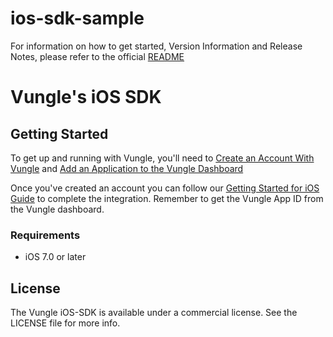 # ios-sdk-sample
For information on how to get started, Version Information and Release Notes, please refer to the official [README](https://github.com/Vungle/iOS-SDK/blob/master/README.md)

# Vungle's iOS SDK

## Getting Started
To get up and running with Vungle, you'll need to [Create an Account With Vungle](https://v.vungle.com/dashboard) and [Add an Application to the Vungle Dashboard](https://support.vungle.com/hc/en-us/articles/210468678)

Once you've created an account you can follow our [Getting Started for iOS Guide](https://support.vungle.com/hc/en-us/articles/204430550-Get-Started-with-Vungle-iOS-SDK) to complete the integration. Remember to get the Vungle App ID from the Vungle dashboard.

### Requirements
* iOS 7.0 or later

## License
The Vungle iOS-SDK is available under a commercial license. See the LICENSE file for more info.
